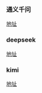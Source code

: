 
### 通义千问

[地址](https://tongyi.aliyun.com/qianwen)
### deepseek

[地址](https://chat.deepseek.com/)

### kimi

[地址](https://kimi.moonshot.cn/)